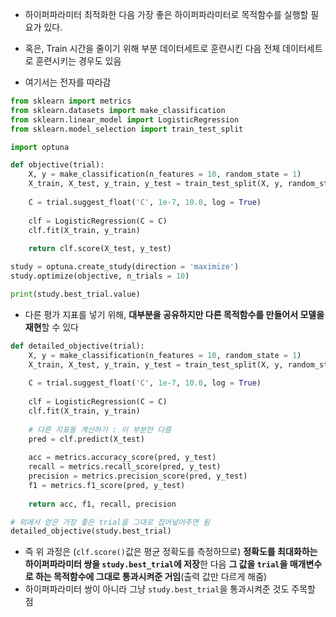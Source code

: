 - 하이퍼파라미터 최적화한 다음 가장 좋은 하이퍼파라미터로 목적함수를 실행할 필요가 있다.
- 혹은, Train 시간을 줄이기 위해 부분 데이터세트로 훈련시킨 다음 전체 데이터세트로 훈련시키는 경우도 있음

- 여기서는 전자를 따라감
```python
from sklearn import metrics
from sklearn.datasets import make_classification
from sklearn.linear_model import LogisticRegression
from sklearn.model_selection import train_test_split

import optuna

def objective(trial):
    X, y = make_classification(n_features = 10, random_state = 1)
    X_train, X_test, y_train, y_test = train_test_split(X, y, random_state = 1)
    
    C = trial.suggest_float('C', 1e-7, 10.0, log = True)
    
    clf = LogisticRegression(C = C)
    clf.fit(X_train, y_train)
    
    return clf.score(X_test, y_test)

study = optuna.create_study(direction = 'maximize')
study.optimize(objective, n_trials = 10)

print(study.best_trial.value)
```

- 다른 평가 지표를 넣기 위해, **대부분을 공유하지만 다른 목적함수를 만들어서 모델을 재현**할 수 있다
```python
def detailed_objective(trial):
    X, y = make_classification(n_features = 10, random_state = 1)
    X_train, X_test, y_train, y_test = train_test_split(X, y, random_state = 1)
    
    C = trial.suggest_float('C', 1e-7, 10.0, log = True)
    
    clf = LogisticRegression(C = C)
    clf.fit(X_train, y_train)
    
    # 다른 지표들 계산하기 : 이 부분만 다름
    pred = clf.predict(X_test)
    
    acc = metrics.accuracy_score(pred, y_test)
    recall = metrics.recall_score(pred, y_test)
    precision = metrics.precision_score(pred, y_test)
    f1 = metrics.f1_score(pred, y_test)
    
    return acc, f1, recall, precision

# 위에서 얻은 가장 좋은 trial을 그대로 집어넣어주면 됨
detailed_objective(study.best_trial)
```
- 즉 위 과정은 (`clf.score()`값은 평균 정확도를 측정하므로)  **정확도를 최대화하는 하이퍼파라미터 쌍을 `study.best_trial`에 저장**한 다음 **그 값을 `trial`을 매개변수로 하는 목적함수에 그대로 통과시켜준 거임**(출력 값만 다르게 해줌)
- 하이퍼파라미터 쌍이 아니라 그냥 `study.best_trial`을 통과시켜준 것도 주목할 점



